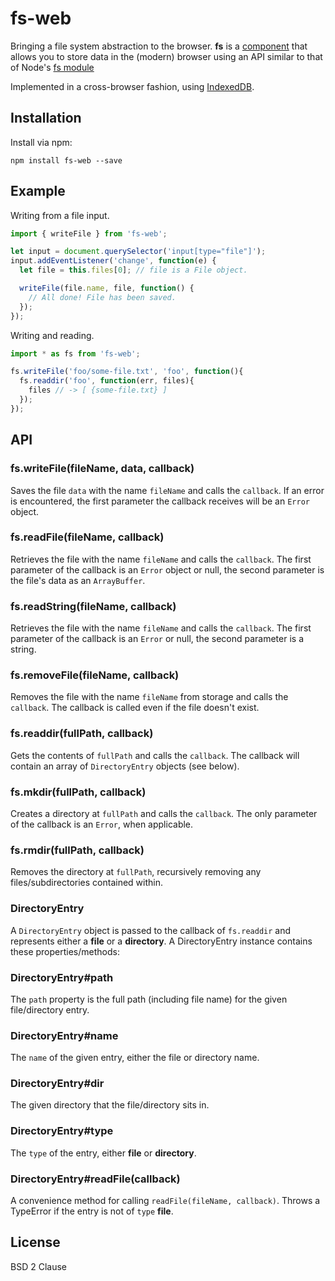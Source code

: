 # fs-web

Bringing a file system abstraction to the browser. **fs** is a [component](https://github.com/component/component) that allows you to store data in the (modern) browser using an API similar to that of Node's [fs module](http://nodejs.org/api/fs.html)

Implemented in a cross-browser fashion, using [IndexedDB](http://www.w3.org/TR/IndexedDB/).

## Installation

Install via npm:

```shell
npm install fs-web --save
```

## Example

Writing from a file input.

```javascript
import { writeFile } from 'fs-web';

let input = document.querySelector('input[type="file"]'); 
input.addEventListener('change', function(e) {
  let file = this.files[0]; // file is a File object.

  writeFile(file.name, file, function() {
    // All done! File has been saved.
  });
});
```

Writing and reading.

```js
import * as fs from 'fs-web';

fs.writeFile('foo/some-file.txt', 'foo', function(){
  fs.readdir('foo', function(err, files){
    files // -> [ {some-file.txt} ]
  });
});
```

## API

### fs.writeFile(fileName, data, callback)

Saves the file ``data`` with the name ``fileName`` and calls the ``callback``. If an error is encountered, the first parameter the callback receives will be an ``Error`` object.

### fs.readFile(fileName, callback)

Retrieves the file with the name ``fileName`` and calls the ``callback``. The first parameter of the callback is an ``Error`` object or null, the second parameter is the file's data as an ``ArrayBuffer``.

### fs.readString(fileName, callback)

Retrieves the file with the name ``fileName`` and calls the `callback`. The first parameter of the callback is an ``Error`` or null, the second parameter is a string.

### fs.removeFile(fileName, callback)

Removes the file with the name ``fileName`` from storage and calls the ``callback``. The callback is called even if the file doesn't exist.

### fs.readdir(fullPath, callback)

Gets the contents of ``fullPath`` and calls the ``callback``. The callback will contain an array of ``DirectoryEntry`` objects (see below).

### fs.mkdir(fullPath, callback)

Creates a directory at ``fullPath`` and calls the ``callback``. The only parameter of the callback is an ``Error``, when applicable.

### fs.rmdir(fullPath, callback)

Removes the directory at ``fullPath``, recursively removing any files/subdirectories contained within.

### DirectoryEntry

A ``DirectoryEntry`` object is passed to the callback of ``fs.readdir`` and represents either a **file** or a **directory**. A DirectoryEntry instance contains these properties/methods:

### DirectoryEntry#path

The ``path`` property is the full path (including file name) for the given file/directory entry.

### DirectoryEntry#name

The ``name`` of the given entry, either the file or directory name.

### DirectoryEntry#dir

The given directory that the file/directory sits in.

### DirectoryEntry#type

The ``type`` of the entry, either **file** or **directory**.

### DirectoryEntry#readFile(callback)

A convenience method for calling ``readFile(fileName, callback)``. Throws a TypeError if the entry is not of ``type`` **file**.

## License

BSD 2 Clause
